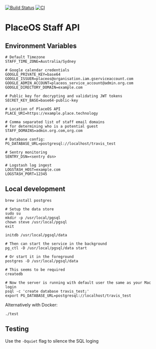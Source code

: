 [![Build Status](https://travis-ci.com/red-ant/staff-api.svg?token=RzVfSpK1WxvVvMdpTs99&branch=master)](https://travis-ci.com/red-ant/staff-api)
[![CI](https://github.com/place-labs/staff-api/actions/workflows/ci.yml/badge.svg)](https://github.com/place-labs/staff-api/actions/workflows/ci.yml)

# PlaceOS Staff API

## Environment Variables

```
# Default Timezone
STAFF_TIME_ZONE=Australia/Sydney

# Google calendar credentials
GOOGLE_PRIVATE_KEY=base64
GOOGLE_ISSUER=placeos@organisation.iam.gserviceaccount.com
GOOGLE_ADMIN_ACCOUNT=placeos_service_account@admin.org.com
GOOGLE_DIRECTORY_DOMAIN=example.com

# Public key for decrypting and validating JWT tokens
SECRET_KEY_BASE=base64-public-key

# Location of PlaceOS API
PLACE_URI=https://example.place.technology

# Comma separated list of staff email domains
# for determining who is a potential guest
STAFF_DOMAINS=admin.org.com,org.com

# Database config:
PG_DATABASE_URL=postgresql://localhost/travis_test

# Sentry monitoring
SENTRY_DSN=<sentry dsn>

# Logstash log ingest
LOGSTASH_HOST=example.com
LOGSTASH_PORT=12345
```

## Local development

```
brew install postgres

# Setup the data store
sudo su
mkdir -p /usr/local/pgsql
chown steve /usr/local/pgsql
exit

initdb /usr/local/pgsql/data

# Then can start the service in the background
pg_ctl -D /usr/local/pgsql/data start

# Or start it in the foreground
postgres -D /usr/local/pgsql/data

# This seems to be required
createdb

# Now the server is running with default user the same as your Mac login
psql -c 'create database travis_test;'
export PG_DATABASE_URL=postgresql://localhost/travis_test
```

Alternatively with Docker:

```
./test
```

## Testing

Use the `-Dquiet` flag to silence the SQL loging
